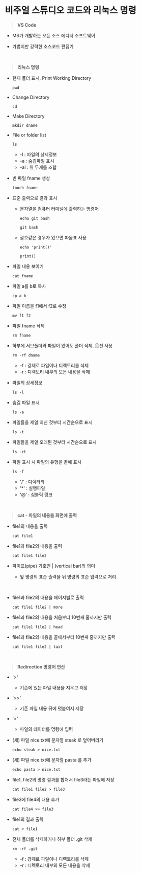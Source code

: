 # 비주얼 스튜디오 코드와 리눅스 명령


> **VS Code**

- MS가 개발하는 오픈 소스 에디터 소프트웨어
  
- 가볍지만 강력한 소스코드 편집기

<br>


> **리눅스 명령**

- 현재 폴더 표시, Print Working Directory
  ```
  pwd
  ```

- Change Directory
  ```
  cd
  ```

- Make Directory
  ```
  mkdir dname
  ```

- File or folder list
  ```
  ls
  ```
  - -l : 파일의 상세정보
  - -a : 숨김파일 표시
  - -al : 위 두개를 조합


- 빈 파일 fname 생성
  ```
  touch fname
  ```

- 표준 출력으로 결과 표시
  - 문자열을 컴퓨터 터미널에 출력하는 명령어
    ```
    echo git bash
    ```
    ```
    git bash
    ```
  
  - 괄호같은 경우가 있으면 따옴표 사용
    ```
    echo 'print()'
    ```
    ```
    print()
    ```

- 파일 내용 보이기
  ```
  cat fname
  ```

- 파일 a를 b로 복사
  ```
  cp a b
  ```

- 파일 이름을 f1에서 f2로 수정
  ```
  mv f1 f2
  ```

- 파일 fname 삭제
  ```
  rm fname
  ```

- 하부에 서브폴더와 파일이 있어도 폴더 삭제, 옵션 사용
  ```
  rm -rf dname
  ```
  - -f : 강제로 파일이나 디렉토리를 삭제
  - -r : 디렉토리 내부의 모든 내용을 삭제

- 파일의 상세정보
  ```
  ls -l
  ```

- 숨김 파일 표시
  ```
  ls -a
  ```

- 파일들을 제일 최신 것부터 시간순으로 표시
  ```
  ls -t
  ```

- 파일들을 제일 오래된 것부터 시간순으로 표시
  ```
  ls -rt
  ```

- 파일 표시 시 파일의 유형을 끝에 표시
  ```
  ls -f
  ```
  - '/' : 디렉터리
  - '*' : 실행파일
  - '@' : 심볼릭 링크

<br>


> **cat - 파일의 내용을 화면에 출력**

- file1의 내용을 출력
  ```
  cat file1
  ```

- file1과 file2의 내용을 출력
  ```
  cat file1 file2
  ```

- 파이프(pipe) 기호인 | (vertical bar)의 의미
  - 앞 명령의 표준 출력을 뒤 명령의 표준 입력으로 처리

<br>

- file1과 file2의 내용을 페이지별로 출력
  ```
  cat file1 file2 | more
  ```

- file1과 file2의 내용을 처음부터 10번째 줄까지만 출력
  ```
  cat file1 file2 | head
  ```

- file1과 file2의 내용을 끝에서부터 10번째 줄까지만 출력
  ```
  cat file1 file2 | tail
  ```

<br>

> **Redirection 명령어 연산**

- '>'
  - 기존에 있는 파일 내용을 지우고 저장

- '>>'
  - 기존 파일 내용 뒤에 덧붙여서 저장

- '<'
  - 파일의 데이터를 명령에 입력

- (새) 파일 nice.txt에 문자열 steak 로 덮어버리기
  ```
  echo steak > nice.txt
  ```

- (새) 파일 nice.txt에 문자열 pasta 를 추가
  ```
  echo pasta > nice.txt
  ```

- file1, file2의 명령 결과를 합쳐서 file3라는 파일에 저장
  ```
  cat file1 file2 > file3
  ```

- file3에 file4의 내용 추가
  ```
  cat file4 >> file3
  ```

- file1의 결과 출력
  ```
  cat < file1
  ```

- 전체 폴더를 삭제하거나 하부 폴더 .git 삭제
  ```
  rm -rf .git
  ```
  - -f : 강제로 파일이나 디렉토리를 삭제
  - -r : 디렉토리 내부의 모든 내용을 삭제
  
